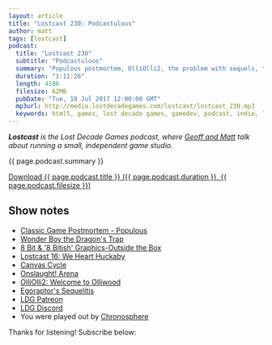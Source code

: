 ```yaml
---
layout: article
title: "Lostcast 230: Podcastulous"
author: matt
tags: [lostcast]
podcast:
  title: "Lostcast 230"
  subtitle: "Podcastulous"
  summary: "Populous postmortem, OlliOlli2, the problem with sequels, the uncanny valley, and more tangents than you can count."
  duration: "1:11:26"
  length: 4286
  filesize: 62MB
  pubDate: "Tue, 18 Jul 2017 12:00:00 GMT"
  mp3url: http://media.lostdecadegames.com/lostcast/lostcast_230.mp3
  keywords: html5, games, lost decade games, gamedev, podcast, indie, lostcast
---
```

_**Lostcast** is the Lost Decade Games podcast, where [Geoff and Matt](/about/) talk about running a small, independent game studio._

{{ page.podcast.summary }}

<a class="download-podcast" href="{{ page.podcast.mp3url }}">
	Download {{ page.podcast.title }} ({{ page.podcast.duration }}, {{ page.podcast.filesize }})
</a>

## Show notes

* [Classic Game Postmortem - Populous](https://www.youtube.com/watch?v=VIaK6y5kdro)
* [Wonder Boy the Dragon's Trap](http://www.thedragonstrap.com/)
* [8 Bit & '8 Bitish' Graphics-Outside the Box](http://www.gdcvault.com/play/1023586/8-Bit-8-Bitish-Graphics)
* [Lostcast 16: We Heart Huckaby](http://www.lostdecadegames.com/lostcast-16-we-heart-huckaby/)
* [Canvas Cycle](http://www.effectgames.com/demos/canvascycle/)
* [Onslaught! Arena](http://arcade.lostdecadegames.com/onslaught-arena/)
* [OlliOlli2: Welcome to Olliwood](http://store.steampowered.com/app/365660/OlliOlli2_Welcome_to_Olliwood/)
* [Egoraptor's Sequelitis](https://www.youtube.com/user/egoraptor)
* [LDG Patreon](https://www.patreon.com/lostdecadegames)
* [LDG Discord](https://discord.gg/jNHav65)
* You were played out by [Chronosphere](http://music.gamechops.com/track/chronosphere-chrono-trigger-world-revolution)

Thanks for listening! Subscribe below:
